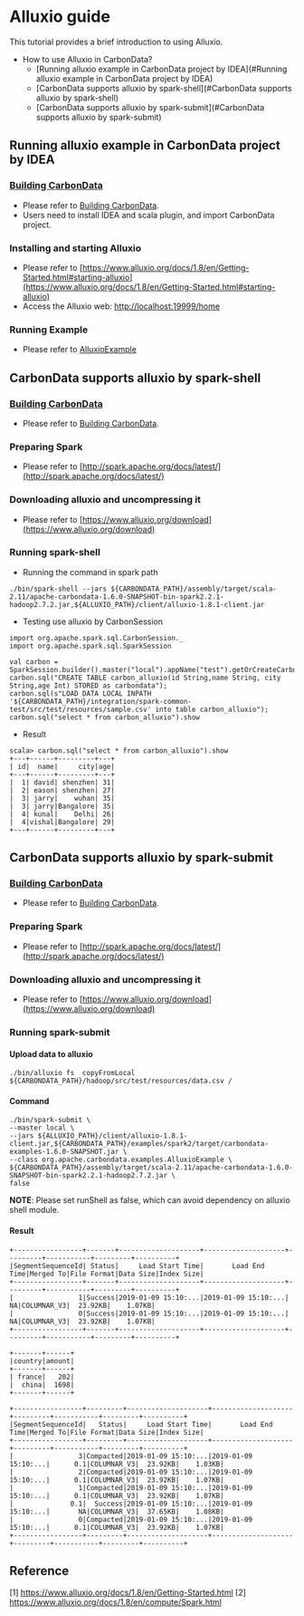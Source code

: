 <!--
    Licensed to the Apache Software Foundation (ASF) under one or more 
    contributor license agreements.  See the NOTICE file distributed with
    this work for additional information regarding copyright ownership. 
    The ASF licenses this file to you under the Apache License, Version 2.0
    (the "License"); you may not use this file except in compliance with 
    the License.  You may obtain a copy of the License at

      http://www.apache.org/licenses/LICENSE-2.0

    Unless required by applicable law or agreed to in writing, software 
    distributed under the License is distributed on an "AS IS" BASIS, 
    WITHOUT WARRANTIES OR CONDITIONS OF ANY KIND, either express or implied.
    See the License for the specific language governing permissions and 
    limitations under the License.
-->


# Alluxio guide
This tutorial provides a brief introduction to using Alluxio.
 - How to use Alluxio in CarbonData?
    - [Running alluxio example in CarbonData project by IDEA](#Running alluxio example in CarbonData project by IDEA)
    - [CarbonData supports alluxio by spark-shell](#CarbonData supports alluxio by spark-shell)
    - [CarbonData supports alluxio by spark-submit](#CarbonData supports alluxio by spark-submit)
     
## Running alluxio example in CarbonData project by IDEA

### [Building CarbonData](https://github.com/apache/carbondata/tree/master/build)
 - Please refer to [Building CarbonData](https://github.com/apache/carbondata/tree/master/build).   
 - Users need to install IDEA and scala plugin, and import CarbonData project.
 
### Installing and starting Alluxio
 - Please refer to [https://www.alluxio.org/docs/1.8/en/Getting-Started.html#starting-alluxio](https://www.alluxio.org/docs/1.8/en/Getting-Started.html#starting-alluxio)   
 - Access the Alluxio web: [http://localhost:19999/home](http://localhost:19999/home)   

### Running Example
 - Please refer to [AlluxioExample](https://github.com/apache/carbondata/blob/master/examples/spark2/src/main/scala/org/apache/carbondata/examples/AlluxioExample.scala)

## CarbonData supports alluxio by spark-shell

### [Building CarbonData](https://github.com/apache/carbondata/tree/master/build)
 - Please refer to [Building CarbonData](https://github.com/apache/carbondata/tree/master/build).   

### Preparing Spark
 - Please refer to [http://spark.apache.org/docs/latest/](http://spark.apache.org/docs/latest/)

### Downloading alluxio and uncompressing it
 - Please refer to [https://www.alluxio.org/download](https://www.alluxio.org/download)
 
### Running spark-shell
 - Running the command in spark path
 ```$command
./bin/spark-shell --jars ${CARBONDATA_PATH}/assembly/target/scala-2.11/apache-carbondata-1.6.0-SNAPSHOT-bin-spark2.2.1-hadoop2.7.2.jar,${ALLUXIO_PATH}/client/alluxio-1.8.1-client.jar
```
 - Testing use alluxio by CarbonSession
 ```$scala
import org.apache.spark.sql.CarbonSession._
import org.apache.spark.sql.SparkSession
	
val carbon = SparkSession.builder().master("local").appName("test").getOrCreateCarbonSession("alluxio://localhost:19998/carbondata");
carbon.sql("CREATE TABLE carbon_alluxio(id String,name String, city String,age Int) STORED as carbondata");
carbon.sql(s"LOAD DATA LOCAL INPATH '${CARBONDATA_PATH}/integration/spark-common-test/src/test/resources/sample.csv' into table carbon_alluxio");
carbon.sql("select * from carbon_alluxio").show
```
 - Result
 ```$scala
 scala> carbon.sql("select * from carbon_alluxio").show
 +---+------+---------+---+
 | id|  name|     city|age|
 +---+------+---------+---+
 |  1| david| shenzhen| 31|
 |  2| eason| shenzhen| 27|
 |  3| jarry|    wuhan| 35|
 |  3| jarry|Bangalore| 35|
 |  4| kunal|    Delhi| 26|
 |  4|vishal|Bangalore| 29|
 +---+------+---------+---+
 ```
## CarbonData supports alluxio by spark-submit

### [Building CarbonData](https://github.com/apache/carbondata/tree/master/build)
 - Please refer to [Building CarbonData](https://github.com/apache/carbondata/tree/master/build).   

### Preparing Spark
 - Please refer to [http://spark.apache.org/docs/latest/](http://spark.apache.org/docs/latest/)

### Downloading alluxio and uncompressing it
 - Please refer to [https://www.alluxio.org/download](https://www.alluxio.org/download)
 
### Running spark-submit
#### Upload data to alluxio
```$command
./bin/alluxio fs  copyFromLocal ${CARBONDATA_PATH}/hadoop/src/test/resources/data.csv /
```
#### Command
```$command
./bin/spark-submit \
--master local \
--jars ${ALLUXIO_PATH}/client/alluxio-1.8.1-client.jar,${CARBONDATA_PATH}/examples/spark2/target/carbondata-examples-1.6.0-SNAPSHOT.jar \
--class org.apache.carbondata.examples.AlluxioExample \
${CARBONDATA_PATH}/assembly/target/scala-2.11/apache-carbondata-1.6.0-SNAPSHOT-bin-spark2.2.1-hadoop2.7.2.jar \
false
```
**NOTE**: Please set runShell as false, which can avoid dependency on alluxio shell module.

#### Result
```$command
+-----------------+-------+--------------------+--------------------+---------+-----------+---------+----------+
|SegmentSequenceId| Status|     Load Start Time|       Load End Time|Merged To|File Format|Data Size|Index Size|
+-----------------+-------+--------------------+--------------------+---------+-----------+---------+----------+
|                1|Success|2019-01-09 15:10:...|2019-01-09 15:10:...|       NA|COLUMNAR_V3|  23.92KB|    1.07KB|
|                0|Success|2019-01-09 15:10:...|2019-01-09 15:10:...|       NA|COLUMNAR_V3|  23.92KB|    1.07KB|
+-----------------+-------+--------------------+--------------------+---------+-----------+---------+----------+

+-------+------+
|country|amount|
+-------+------+
| france|   202|
|  china|  1698|
+-------+------+

+-----------------+---------+--------------------+--------------------+---------+-----------+---------+----------+
|SegmentSequenceId|   Status|     Load Start Time|       Load End Time|Merged To|File Format|Data Size|Index Size|
+-----------------+---------+--------------------+--------------------+---------+-----------+---------+----------+
|                3|Compacted|2019-01-09 15:10:...|2019-01-09 15:10:...|      0.1|COLUMNAR_V3|  23.92KB|    1.03KB|
|                2|Compacted|2019-01-09 15:10:...|2019-01-09 15:10:...|      0.1|COLUMNAR_V3|  23.92KB|    1.07KB|
|                1|Compacted|2019-01-09 15:10:...|2019-01-09 15:10:...|      0.1|COLUMNAR_V3|  23.92KB|    1.07KB|
|              0.1|  Success|2019-01-09 15:10:...|2019-01-09 15:10:...|       NA|COLUMNAR_V3|  37.65KB|    1.08KB|
|                0|Compacted|2019-01-09 15:10:...|2019-01-09 15:10:...|      0.1|COLUMNAR_V3|  23.92KB|    1.07KB|
+-----------------+---------+--------------------+--------------------+---------+-----------+---------+----------+

```

## Reference
[1] https://www.alluxio.org/docs/1.8/en/Getting-Started.html
[2] https://www.alluxio.org/docs/1.8/en/compute/Spark.html